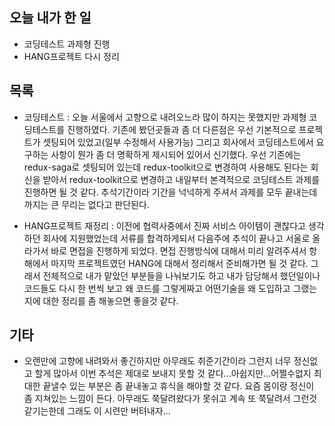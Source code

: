 ## 오늘 내가 한 일
- 코딩테스트 과제형 진행
- HANG프로젝트 다시 정리

## 목록
- 코딩테스트 : 오늘 서울에서 고향으로 내려오느라 많이 하지는 못했지만 과제형 코딩테스트를 진행하였다. 기존에 봤던곳들과 좀 더 다른점은 우선 기본적으로 프로젝트가 셋팅되어 있었고(일부 수정해서 사용가능) 그리고 회사에서 코딩테스트에서 요구하는 사항이 뭔가 좀 더 명확하게 제시되어 있어서 신기했다. 우선 기존에는 redux-saga로 셋팅되어 있는데 redux-toolkit으로 변경하여 사용해도 된다는 회신을 받아서 redux-toolkit으로 변경하고 내일부터 본격적으로 코딩테스트 과제를 진행하면 될 것 같다. 추석기간이라 기간을 넉넉하게 주셔서 과제를 모두 끝내는데 까지는 큰 무리는 없다고 판단된다.

- HANG프로젝트 재정리 : 이전에 협력사중에서 진짜 서비스 아이템이 괜찮다고 생각하던 회사에 지원했었는데 서류를 합격하게되서 다음주에 추석이 끝나고 서울로 올라가서 바로 면접을 진행하게 되었다. 면접 진행방식에 대해서 미리 알려주셔서 항해에서 마지막 프로젝트였던 HANG에 대해서 정리해서 준비해가면 될 것 같다. 그래서 전체적으로 내가 맡았던 부분들을 나눠보기도 하고 내가 담당해서 했던일이나 코드들도 다시 한 번씩 보고 왜 코드를 그렇게짜고 어떤기술을 왜 도입하고 그랬는지에 대한 정리를 좀 해놓으면 좋을것 같다.

## 기타
- 오랜만에 고향에 내려와서 좋긴하지만 아무래도 취준기간이라 그런지 너무 정신없고 할게 많아서 이번 추석은 제대로 보내지 못할 것 같다...아쉽지만...어쩔수없지 최대한 끝낼수 있는 부분은 좀 끝내놓고 휴식을 해야할 것 같다. 요즘 몸이랑 정신이 좀 지쳐있는 느낌이 든다. 아무래도 쭉달려왔다가 못쉬고 계속 또 쭉달려서 그런것 같기는한데 그래도 이 시련만 버텨내자...
